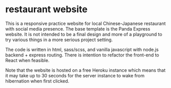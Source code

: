 # restaurant website

This is a responsive practice website for local Chinese-Japanese restaurant with social media presence. The base template is the Panda Express website. It is not intended to be a final design and more of a playground to try various things in a more serious project setting.

The code is written in html, sass/scss, and vanilla javascript with node.js backend + express routing. There is intention to refactor the front-end to React when feasible.

Note that the website is hosted on a free Heroku instance which means that it may take up to 30 seconds for the server instance to wake from hibernation when first clicked. 

